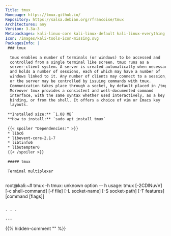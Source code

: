 ```yaml
---
Title: tmux
Homepage: https://tmux.github.io/
Repository: https://salsa.debian.org/rfrancoise/tmux
Architectures: any
Version: 3.3a-3
Metapackages: kali-linux-core kali-linux-default kali-linux-everything kali-linux-headless kali-linux-large kali-linux-nethunter kali-linux-wsl kali-tools-802-11 kali-tools-wireless 
Icon: /images/kali-tools-icon-missing.svg
PackagesInfo: |
 ### tmux
 
  tmux enables a number of terminals (or windows) to be accessed and
  controlled from a single terminal like screen. tmux runs as a
  server-client system. A server is created automatically when necessary
  and holds a number of sessions, each of which may have a number of
  windows linked to it. Any number of clients may connect to a session,
  or the server may be controlled by issuing commands with tmux.
  Communication takes place through a socket, by default placed in /tmp.
  Moreover tmux provides a consistent and well-documented command
  interface, with the same syntax whether used interactively, as a key
  binding, or from the shell. It offers a choice of vim or Emacs key
  layouts.
 
 **Installed size:** `1.08 MB`  
 **How to install:** `sudo apt install tmux`  
 
 {{< spoiler "Dependencies:" >}}
 * libc6 
 * libevent-core-2.1-7 
 * libtinfo6 
 * libutempter0 
 {{< /spoiler >}}
 
 ##### tmux
 
 Terminal multiplexer
 
 ```
 root@kali:~# tmux -h
 tmux: unknown option -- h
 usage: tmux [-2CDlNuvV] [-c shell-command] [-f file] [-L socket-name]
             [-S socket-path] [-T features] [command [flags]]
 ```
 
 - - -
 
---
```

{{% hidden-comment "<!--Do not edit anything above this line-->" %}}
